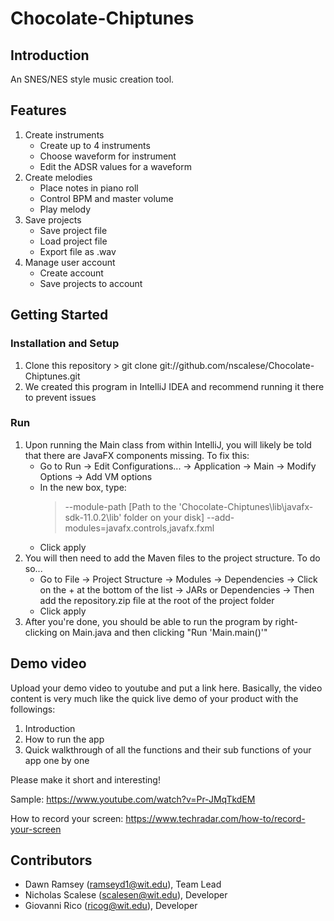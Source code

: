 # Chocolate-Chiptunes

## Introduction

An SNES/NES style music creation tool.

## Features
1. Create instruments
	* Create up to 4 instruments
	* Choose waveform for instrument
	* Edit the ADSR values for a waveform
2. Create melodies
	* Place notes in piano roll
	* Control BPM and master volume
	* Play melody
3. Save projects
	* Save project file
	* Load project file
	* Export file as .wav
4. Manage user account
	* Create account
	* Save projects to account

## Getting Started
### Installation and Setup
1. Clone this repository
		> git clone git://github.com/nscalese/Chocolate-Chiptunes.git
2. We created this program in IntelliJ IDEA and recommend running it there to prevent issues
	
### Run
1. Upon running the Main class from within IntelliJ, you will likely be told that there are JavaFX components missing. To fix this:
	* Go to Run -> Edit Configurations... -> Application -> Main -> Modify Options -> Add VM options
	* In the new box, type: 
		> --module-path [Path to the 'Chocolate-Chiptunes\lib\javafx-sdk-11.0.2\lib' folder on your disk] --add-modules=javafx.controls,javafx.fxml
	* Click apply
2. You will then need to add the Maven files to the project structure. To do so...
	* Go to File -> Project Structure -> Modules -> Dependencies -> Click on the + at the bottom of the list -> JARs or Dependencies -> Then add the repository.zip file at the root of the project folder
	* Click apply
3. After you're done, you should be able to run the program by right-clicking on Main.java and then clicking "Run 'Main.main()'"
## Demo video

Upload your demo video to youtube and put a link here. Basically, the video content is very much like the quick live demo of your product with the followings:
1. Introduction
2. How to run the app
3. Quick walkthrough of all the functions and their sub functions of your app one by one

Please make it short and interesting!

Sample: https://www.youtube.com/watch?v=Pr-JMqTkdEM

How to record your screen: https://www.techradar.com/how-to/record-your-screen

## Contributors

* Dawn Ramsey (ramseyd1@wit.edu), Team Lead
* Nicholas Scalese (scalesen@wit.edu), Developer
* Giovanni Rico (ricog@wit.edu), Developer